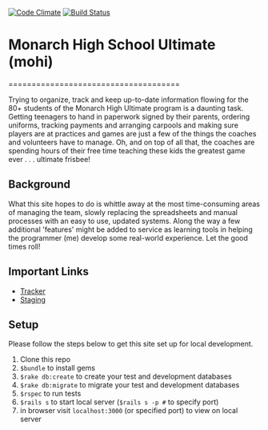 [![Code Climate](https://codeclimate.com/github/lmoehn/mohi.png)](https://codeclimate.com/github/lmoehn/mohi)
[![Build Status](https://travis-ci.org/lmoehn/mohi.svg?branch=4-1-stable)](https://travis-ci.org/lmoehn/mohi)


# Monarch High School Ultimate (mohi)
=====================================

Trying to organize, track and keep up-to-date information flowing for the 80+ students of the Monarch High
Ultimate program is a daunting task. Getting teenagers to hand in paperwork signed by their parents, ordering
uniforms, tracking payments and arranging carpools and making sure players are at practices and games are just a
few of the things the coaches and volunteers have to manage. Oh, and on top of all that, the coaches are spending
hours of their free time teaching these kids the greatest game ever . . . ultimate frisbee!

## Background

What this site hopes to do is whittle away at the most time-consuming areas of managing the team, slowly
replacing the spreadsheets and manual processes with an easy to use, updated systems. Along the way a few
additional 'features' might be added to service as learning tools in helping the programmer (me) develop
some real-world experience. Let the good times roll!


## Important Links

* [Tracker](https://www.pivotaltracker.com/n/projects/1069530)
* [Staging](http://mohi-staging.herokuapp.com)

## Setup

Please follow the steps below to get this site set up for local development.

1. Clone this repo
1. `$bundle` to install gems
1. `$rake db:create` to create your test and development databases
1. `$rake db:migrate` to migrate your test and development databases
1. `$rspec` to run tests
1. `$rails s` to start local server (`$rails s -p #` to specify port)
1. in browser visit `localhost:3000` (or specified port) to view on local server
